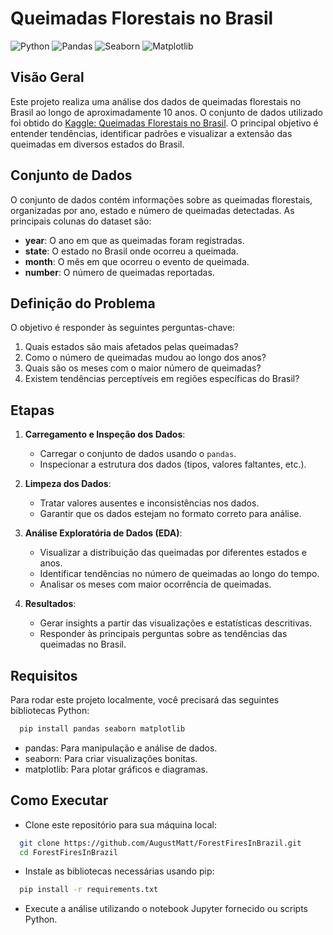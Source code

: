 # Queimadas Florestais no Brasil

![Python](https://img.shields.io/badge/Python-3.x-blue.svg)
![Pandas](https://img.shields.io/badge/Pandas-1.x-orange.svg)
![Seaborn](https://img.shields.io/badge/Seaborn-0.x-green.svg)
![Matplotlib](https://img.shields.io/badge/Matplotlib-3.x-red.svg)

## Visão Geral

Este projeto realiza uma análise dos dados de queimadas florestais no Brasil ao longo de aproximadamente 10 anos. O conjunto de dados utilizado foi obtido do [Kaggle: Queimadas Florestais no Brasil](https://www.kaggle.com/datasets/gustavomodelli/forest-fires-in-brazil). O principal objetivo é entender tendências, identificar padrões e visualizar a extensão das queimadas em diversos estados do Brasil.

## Conjunto de Dados

O conjunto de dados contém informações sobre as queimadas florestais, organizadas por ano, estado e número de queimadas detectadas. As principais colunas do dataset são:
- **year**: O ano em que as queimadas foram registradas.
- **state**: O estado no Brasil onde ocorreu a queimada.
- **month**: O mês em que ocorreu o evento de queimada.
- **number**: O número de queimadas reportadas.

## Definição do Problema

O objetivo é responder às seguintes perguntas-chave:
1. Quais estados são mais afetados pelas queimadas?
2. Como o número de queimadas mudou ao longo dos anos?
3. Quais são os meses com o maior número de queimadas?
4. Existem tendências perceptíveis em regiões específicas do Brasil?

## Etapas

1. **Carregamento e Inspeção dos Dados**:
   - Carregar o conjunto de dados usando o `pandas`.
   - Inspecionar a estrutura dos dados (tipos, valores faltantes, etc.).
   
2. **Limpeza dos Dados**:
   - Tratar valores ausentes e inconsistências nos dados.
   - Garantir que os dados estejam no formato correto para análise.

3. **Análise Exploratória de Dados (EDA)**:
   - Visualizar a distribuição das queimadas por diferentes estados e anos.
   - Identificar tendências no número de queimadas ao longo do tempo.
   - Analisar os meses com maior ocorrência de queimadas.

4. **Resultados**:
   - Gerar insights a partir das visualizações e estatísticas descritivas.
   - Responder às principais perguntas sobre as tendências das queimadas no Brasil.

## Requisitos

Para rodar este projeto localmente, você precisará das seguintes bibliotecas Python:

```bash
  pip install pandas seaborn matplotlib
```

- pandas: Para manipulação e análise de dados.
- seaborn: Para criar visualizações bonitas.
- matplotlib: Para plotar gráficos e diagramas.

## Como Executar
- Clone este repositório para sua máquina local:
```bash
  git clone https://github.com/AugustMatt/ForestFiresInBrazil.git
  cd ForestFiresInBrazil
```
- Instale as bibliotecas necessárias usando pip:
```bash
  pip install -r requirements.txt
```
- Execute a análise utilizando o notebook Jupyter fornecido ou scripts Python.
